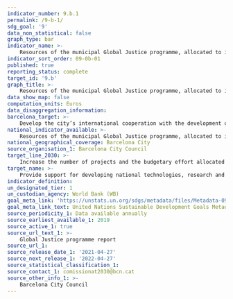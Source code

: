 ```yaml
---
indicator_number: 9.b.1
permalink: /9-b-1/
sdg_goal: '9'
data_non_statistical: false
graph_type: bar
indicator_name: >-
    Resources of the municipal Global Justice programme, allocated to improving industry, innovation and/or infrastructure
indicator_sort_order: 09-0b-01
published: true
reporting_status: complete
target_id: '9.b'
graph_title: >-
    Resources of the municipal Global Justice programme, allocated to improving industry, innovation and/or infrastructure
data_show_map: false
computation_units: Euros
data_disaggregation_information:
barcelona_target: >-
    Develop the city’s international cooperation with the development of infrastructures and sustainable local research and innovation industries, with technological components
national_indicator_available: >-
    Resources of the municipal Global Justice programme, allocated to improving industry, innovation and/or infrastructure
national_geographical_coverage: Barcelona City 
source_organisation_1: Barcelona City Council
target_line_2030: >-
    Increase the number of projects and the budgetary effort allocated to the development of more sustainable urban infrastructures and industries in countries receiving Official Development Assistance, reinforcing the links and coordination with member local authorities
target_name: >-
    Provide support for developing national technologies, research and innovation in developing countries, while also guaranteeing a regulatory environment that is appropriate for industrial diversification and adding value to basic products, among others
indicator_definition:
un_designated_tier: 1
un_custodian_agency: World Bank (WB)
goal_meta_link: 'https://unstats.un.org/sdgs/metadata/files/Metadata-09-0b-01.pdf'
goal_meta_link_text: United Nations Sustainable Development Goals Metadata (pdf 894kB)
source_periodicity_1: Data available annually
source_earliest_available_1: 2019
source_active_1: true
source_url_text_1: >-
    Global Justice programme report  
source_url_1:
source_release_date_1: '2021-04-27'
source_next_release_1: '2022-04-27'
source_statistical_classification_1: 
source_contact_1: comissionat2030@bcn.cat
source_other_info_1: >-
    Barcelona City Council
---
```

